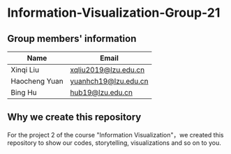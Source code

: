 # Information-Visualization-Group-21

## Group members' information
|     Name    |        Email       |
|-------------|--------------------|
|  Xinqi Liu  |xqliu2019@lzu.edu.cn|
|Haocheng Yuan|yuanhch19@lzu.edu.cn|
|   Bing Hu   |  hub19@lzu.edu.cn  |

## Why we create this repository
For the project 2 of the course "Information Visualization"，we created this repository to show our codes, storytelling, visualizations and so on to you.






















